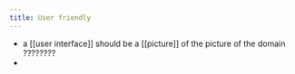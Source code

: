 ```yaml
---
title: User friendly
---
```


- a [[user interface]] should be a [[picture]] of the picture of the domain ????????
-